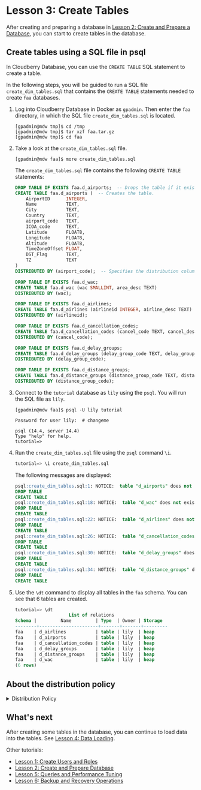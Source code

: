 
# Lesson 3: Create Tables

After creating and preparing a database in [Lesson 2: Create and Prepare a Database](../101-cbdb-tutorials/create-and-prepare-database.md), you can start to create tables in the database.

## Create tables using a SQL file in psql

In Cloudberry Database, you can use the `CREATE TABLE` SQL statement to create a table.

In the following steps, you will be guided to run a SQL file `create_dim_tables.sql` that contains the `CREATE TABLE` statements needed to create `faa` databases.

1. Log into Cloudberry Database in Docker as `gpadmin`. Then enter the `faa` directory, in which the SQL file `create_dim_tables.sql` is located.

    ```shell
    [gpadmin@mdw tmp]$ cd /tmp
    [gpadmin@mdw tmp]$ tar xzf faa.tar.gz
    [gpadmin@mdw tmp]$ cd faa
    ```

2. Take a look at the `create_dim_tables.sql` file.

    ```shell
    [gpadmin@mdw faa]$ more create_dim_tables.sql
    ```

    The `create_dim_tables.sql` file contains the following `CREATE TABLE` statements:

    ```sql
    DROP TABLE IF EXISTS faa.d_airports;  -- Drops the table if it exists to avoid name conflict.
    CREATE TABLE faa.d_airports (  -- Creates the table.
        AirportID      INTEGER,
        Name           TEXT,
        City           TEXT,
        Country        TEXT,
        airport_code   TEXT,
        ICOA_code      TEXT,
        Latitude       FLOAT8,
        Longitude      FLOAT8,
        Altitude       FLOAT8,
        TimeZoneOffset FLOAT,
        DST_Flag       TEXT,
        TZ             TEXT
    )
    DISTRIBUTED BY (airport_code);  -- Specifies the distribution column airport_code.

    DROP TABLE IF EXISTS faa.d_wac;
    CREATE TABLE faa.d_wac (wac SMALLINT, area_desc TEXT)
    DISTRIBUTED BY (wac);

    DROP TABLE IF EXISTS faa.d_airlines;
    CREATE TABLE faa.d_airlines (airlineid INTEGER, airline_desc TEXT)
    DISTRIBUTED BY (airlineid);

    DROP TABLE IF EXISTS faa.d_cancellation_codes;
    CREATE TABLE faa.d_cancellation_codes (cancel_code TEXT, cancel_desc TEXT)
    DISTRIBUTED BY (cancel_code);

    DROP TABLE IF EXISTS faa.d_delay_groups;
    CREATE TABLE faa.d_delay_groups (delay_group_code TEXT, delay_group_desc TEXT)
    DISTRIBUTED BY (delay_group_code);

    DROP TABLE IF EXISTS faa.d_distance_groups;
    CREATE TABLE faa.d_distance_groups (distance_group_code TEXT, distance_group_desc TEXT)
    DISTRIBUTED BY (distance_group_code);
    ```

3. Connect to the `tutorial` database as `lily` using the `psql`. You will run the SQL file as `lily`.

    ```shell
    [gpadmin@mdw faa]$ psql -U lily tutorial

    Password for user lily:  # changeme
    ```

    ```shell
    psql (14.4, server 14.4)
    Type "help" for help.
    tutorial=>
    ```

4. Run the `create_dim_tables.sql` file using the `psql` command `\i`.

    ```sql
    tutorial=> \i create_dim_tables.sql
    ```

    The following messages are displayed:

    ```sql
    psql:create_dim_tables.sql:1: NOTICE:  table "d_airports" does not exist, skipping
    DROP TABLE
    CREATE TABLE
    psql:create_dim_tables.sql:18: NOTICE:  table "d_wac" does not exist, skipping
    DROP TABLE
    CREATE TABLE
    psql:create_dim_tables.sql:22: NOTICE:  table "d_airlines" does not exist, skipping
    DROP TABLE
    CREATE TABLE
    psql:create_dim_tables.sql:26: NOTICE:  table "d_cancellation_codes" does not exist, skipping
    DROP TABLE
    CREATE TABLE
    psql:create_dim_tables.sql:30: NOTICE:  table "d_delay_groups" does not exist, skipping
    DROP TABLE
    CREATE TABLE
    psql:create_dim_tables.sql:34: NOTICE:  table "d_distance_groups" does not exist, skipping
    DROP TABLE
    CREATE TABLE
    ```

5. Use the `\dt` command to display all tables in the `faa` schema. You can see that 6 tables are created.

    ```sql
    tutorial=> \dt
                        List of relations
    Schema |         Name         | Type  | Owner | Storage
    --------+----------------------+-------+-------+---------
    faa    | d_airlines           | table | lily  | heap
    faa    | d_airports           | table | lily  | heap
    faa    | d_cancellation_codes | table | lily  | heap
    faa    | d_delay_groups       | table | lily  | heap
    faa    | d_distance_groups    | table | lily  | heap
    faa    | d_wac                | table | lily  | heap
    (6 rows)
    ```

## About the distribution policy

<details>

<summary>Distribution Policy</summary>

The definition of a table includes the distribution policy for the data, which is critical for query performance. The goals for the distribution policy are to:  

- Distribute the volume of data and query execution work evenly among segments.
- Enable segments to accomplish complicated query processing steps locally.

The distribution policy determines how data is distributed among segments. To get an effective distribution policy requires understanding of the data’s characteristics, what kind of queries that would be executed on the data and what distribution strategy will best utilize the parallel execution capacity among segments.

Use the `DISTRIBUTED` clause in `CREATE TABLE` statement to define the distribution policy for a table. Ideally, each segment possesses an equal volume of data and performs equal share of work when queries run. There are 2 kinds of distribution policy syntax in Cloudberry Database:

- `DISTRIBUTED BY (column, ...)` defines a distribution key from one or more columns. A hash function applied to the distribution key determines which segment stores the corresponding row. Rows that have same distribution key are stored on the same segment. If the distribution keys are unique, the hash function will ensure that data is distributed evenly. The default distribution policy is a hash on the primary key of the table or the first column of table if no primary key is specified.
- `DISTRIBUTED RANDOMLY` distributes rows in round-robin fashion among segments.

When different tables that have the same or similar columns as distribution key are about to be joined, join action might be accomplished on segments, which will be much faster than re-distributing rows across segments and then joining. The random distribution policy cannot make it happen, so it is definitely better to have a distribution key for a table.

</details>

## What's next

After creating some tables in the database, you can continue to load data into the tables. See [Lesson 4: Data Loading](../101-cbdb-tutorials/data-loading.md).

Other tutorials:

- [Lesson 1: Create Users and Roles](../101-cbdb-tutorials/create-users-and-roles.md)
- [Lesson 2: Create and Prepare Database](../101-cbdb-tutorials/create-and-prepare-database.md)
- [Lesson 5: Queries and Performance Tuning](../101-cbdb-tutorials/queries-and-performance-tuning.md)
- [Lesson 6: Backup and Recovery Operations](../101-cbdb-tutorials/backup-and-recovery-operations.md)
